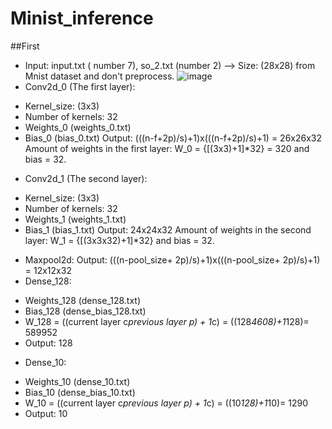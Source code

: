 # Minist_inference
##First
- Input: input.txt ( number 7), so_2.txt (number 2) --> Size: (28x28) from Mnist dataset and don't preprocess.
![image](https://user-images.githubusercontent.com/121759873/232181284-54ddcbdb-f3af-4e5c-8469-d243ecc3620a.png)
- Conv2d_0 (The first layer):
+ Kernel_size: (3x3) 
+ Number of kernels: 32
+ Weights_0 (weights_0.txt)
+ Bias_0 (bias_0.txt)
Output: (((n-f+2p)/s)+1)x(((n-f+2p)/s)+1) = 26x26x32
Amount of weights in the first layer: W_0 = {[(3x3)+1]*32} = 320 and bias = 32.
- Conv2d_1 (The second layer):
+ Kernel_size: (3x3)
+ Number of kernels: 32
+ Weights_1 (weights_1.txt)
+ Bias_1 (bias_1.txt)
Output: 24x24x32
Amount of weights in the second layer: W_1 = {[(3x3x32)+1]*32} and bias = 32.
- Maxpool2d:
Output: (((n-pool_size+ 2p)/s)+1)x(((n-pool_size+ 2p)/s)+1) = 12x12x32
- Dense_128:
+ Weights_128 (dense_128.txt)
+ Bias_128 (dense_bias_128.txt)
+ W_128 = ((current layer c*previous layer p) + 1*c) = ((128*4608)+1*128)= 589952
+ Output: 128
- Dense_10:
+ Weights_10 (dense_10.txt)
+ Bias_10 (dense_bias_10.txt)
+ W_10 = ((current layer c*previous layer p) + 1*c) = ((10*128)+1*10)= 1290
+ Output: 10
